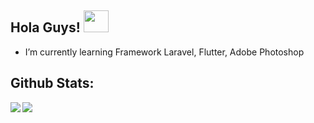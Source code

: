 ## Hola Guys! <img src="https://user-images.githubusercontent.com/71871211/128218014-e4ee2b40-54dd-4ccd-99eb-2439f2f7adf7.gif" width="40" height="35"/>
- I’m currently learning Framework Laravel, Flutter, Adobe Photoshop

## Github Stats:
<div>
<a href="https://github-readme-stats.vercel.app/api?username=chrisdionisius&theme=tokyonight">
  <img  align="left" src="https://github-readme-stats.vercel.app/api?username=yusptar&count_private=true&show_icons=true&theme=algolia" />
</a>
<a href="https://github-readme-stats.vercel.app/api/top-langs/?username=chrisdionisius&hide=php&theme=tokyonight">
  <img align="left" src="https://github-readme-stats.vercel.app/api/top-langs/?username=yusptar&hide=c%23,html,asp.net&theme=algolia&langs_count=6" />
</a>
</div>



